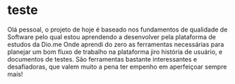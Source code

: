 # teste
Olá pessoal, o projeto de hoje é baseado nos fundamentos de qualidade de Software 
pelo qual estou aprendendo a desenvolver pela plataforma de estudos da Dio.me 
Onde aprendi do zero as ferramentas necessárias para planejar um bom fluxo de trabalho na plataforma jiro
história de usuário, e documentos de testes.
São ferramentas bastante interessantes e desafiadoras, que valem muito a pena ter empenho em aperfeiçoar sempre mais!
